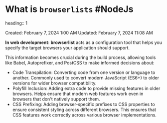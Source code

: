 # What is `browserlists` #NodeJs 
heading:: 1

Created: February 7, 2024 1:00 AM
Updated: February 7, 2024 11:08 AM

**In web development**: **browserlist** acts as a configuration tool that helps you specify the target browsers your application should support.

This information becomes crucial during the build process, allowing tools like Babel, Autoprefixer, and PostCSS to make informed decisions about:
- Code Transpilation: Converting code from one version or language to another. Commonly used to convert modern JavaScript (ES6+) to older versions for wider browser compatibility.
- Polyfill Inclusion: Adding extra code to provide missing features in older browsers. Helps ensure that modern web features work even in browsers that don't natively support them.
- CSS Prefixing: Adding browser-specific prefixes to CSS properties to ensure consistent styling across different browsers. This ensures that CSS features work correctly across various browser implementations.